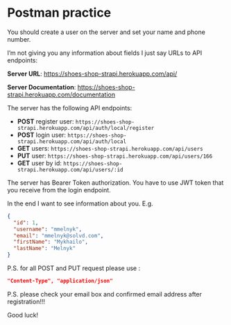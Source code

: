 # Postman practice

You should create a user on the server and set your name and phone number.

I’m not giving you any information about fields I just say URLs to API endpoints:

**Server URL**: https://shoes-shop-strapi.herokuapp.com/api/

**Server Documentation**: https://shoes-shop-strapi.herokuapp.com/documentation

The server has the following API endpoints:

- **POST** register user: `https://shoes-shop-strapi.herokuapp.com/api/auth/local/register`
- **POST** login user: `https://shoes-shop-strapi.herokuapp.com/api/auth/local`
- **GET** users: `https://shoes-shop-strapi.herokuapp.com/api/users`
- **PUT** user: `https://shoes-shop-strapi.herokuapp.com/api/users/166`
- **GET** user by id: `https://shoes-shop-strapi.herokuapp.com/api/users/:id`

The server has Bearer Token authorization. You have to use JWT token that you receive from the login endpoint.

In the end I want to see information about you. E.g.

```json
{
  "id": 1,
  "username": "mmelnyk",
  "email": "mmelnyk@solvd.com",
  "firstName": "Mykhailo",
  "lastName": "Melnyk"
}
```

P.S. for all POST and PUT request please use :

```json
"Content-Type", "application/json"
```

P.S. please check your email box and confirmed email address after registration!!!

Good luck!